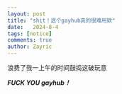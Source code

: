 ```yaml
---
layout: post
title: "shit！这个gayhub真的很难用欸"
date:   2024-8-4
tags: [notice]
comments: true
author: Zayric
---
```


浪费了我一上午的时间鼓捣这破玩意 
<!-- more -->


***FUCK YOU gayhub！***
